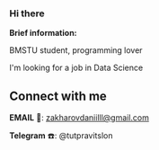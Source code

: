 ### Hi there 

**Brief information:**

BMSTU student, programming lover

I'm looking for a job in Data Science

## Connect with me  
 
**EMAIL** 💬: zakharovdaniilll@gmail.com

**Telegram** ☎️: @tutpravitslon


<!--
**tutpravitslon/tutpravitslon** is a ✨ _special_ ✨ repository because its `README.md` (this file) appears on your GitHub profile.

Here are some ideas to get you started:

- 🔭 I’m currently working on ...
- 🌱 I’m currently learning ...
- 👯 I’m looking to collaborate on ...
- 🤔 I’m looking for help with ...
- 💬 Ask me about ...
- 📫 How to reach me: ...
- 😄 Pronouns: ...
- ⚡ Fun fact: ...
-->
